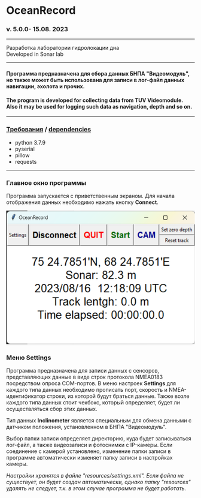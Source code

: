 # OceanRecord
### v. 5.0.0- 15.08. 2023
---
Разработка лаборатории гидролокации дна</br>
Developed in Sonar lab</br>

---
#### Программа предназначена для сбора данных БНПА "Видеомодуль", но также может быть использована для записи в лог-файл данных навигации, эхолота и прочих.


#### The program is developed for collecting data from TUV Videomodule. Also it may be used for logging such data as navigation, depth and so on.
---

### <u>Требования</u> / <u>dependencies</u>
+ python 3.7.9
+ pyserial
+ pillow
+ requests
---
### Главное окно программы

Программа запускается с приветственным экраном. Для начала отображения данных необходимо нажать кнопку <b>Connect</b>.

![alt text](resources/image/main_window.png)


### Меню Settings

Программа предназначена для записи данных с сенсоров, представляющих данные в виде строк протокола NMEA0183 посредством опроса COM-портов. В меню настроек <b>Settings</b> для каждого типа данных необходимо прописать порт, скорость и NMEA-идентификатор строки, из которой будут браться данные. Также возле каждого типа данных стоит чекбокс, который определяет, будет ли осуществляться сбор этих данных.

Тип данных <b>Inclinometer</b> является специальным для обмена данными с датчиком положения, установленном в БНПА "Видеомодуль".

Выбор папки записи определяет директорию, куда будет записываться лог-файл, а также видеозаписи и фотоснимки с IP-камеры. Если соединение с камерой установлено, изменение папки записи в программе автоматически изменяет папку записи в настройках камеры.

<i>Настройки хранятся в файле "resources/settings.xml". Если файла не существует, он будет создан автоматически, однако папку "resources" удалять не следует, т.к. в этом случае программа не будет работать.</i> 